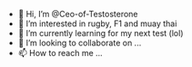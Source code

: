 - 👋 Hi, I’m @Ceo-of-Testosterone
- 👀 I’m interested in rugby, F1 and muay thai
- 🌱 I’m currently learning for my next test (lol)
- 💞️ I’m looking to collaborate on ...
- 📫 How to reach me ...

<!---
Ceo-of-Testosterone/Ceo-of-Testosterone is a ✨ special ✨ repository because its `README.md` (this file) appears on your GitHub profile.
You can click the Preview link to take a look at your changes.
--->
